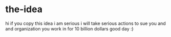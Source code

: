 # the-idea
hi if you copy this idea i am serious i will take serious actions to sue you and and organization you work in for 10 billion dollars good day :)

